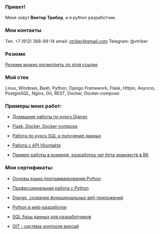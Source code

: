 ### Привет!

Меня зовут <b>Виктор Трибер</b>, и я python разработчик.

### Мои контакты

Тел. +7 (912) 368-99-14 
email: vtriber@gmail.com
Telegram: @vtriber

### Резюме

[Резюме можно посмотреть по этой ссылке](https://docs.google.com/document/d/1rGrw0eD288R5x--8AcUBxNcPWuzW5mwpqIT5NwXEfYY/edit?usp=sharing)

### Мой стек

Linux, Windows, Bash, Python, Django Framework, Flask, Httpio, Asyncio, PostgreSQL, Nginx, Git, REST, Docker, Docker-compose

### Примеры моих работ:

- [Домашние работы по курсу Django](https://github.com/vtriber/dj-homeworks)

- [Flask, Docker, Docker-compose](https://github.com/vtriber/flask_netotlogy)

- [Работа по курсу SQL и получение данных](https://github.com/vtriber/PySQL)

- [Работа с API Vkontakte](https://github.com/vtriber/API_VK)

- [Пример работы в команде, разработка чат бота знакомств в ВК](https://github.com/vtriber/group_course2)

### Мои сертификаты:

- [Основы языка программирования Python](https://github.com/vtriber/vtriber/blob/main/certificates/python.pdf)

- [Профессиональная работа с Python](https://github.com/vtriber/vtriber/blob/main/certificates/pythonpro.pdf)

- [Django, создание функциональных веб-приложений](https://github.com/vtriber/vtriber/blob/main/certificates/django.pdf)

- [Python в web-разработке](https://github.com/vtriber/vtriber/blob/main/certificates/pyweb.pdf)

- [SQL базы данных для разработчиков](https://github.com/vtriber/vtriber/blob/main/certificates/sql.pdf)

- [GIT - система контроля версий](https://github.com/vtriber/vtriber/blob/main/certificates/git.pdf)

